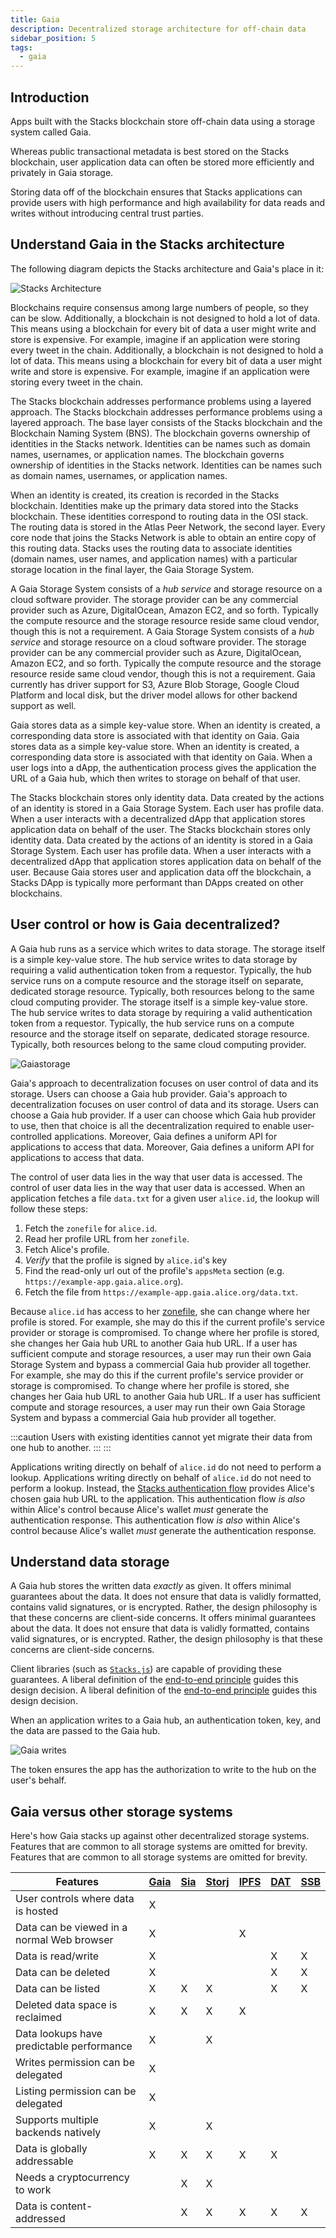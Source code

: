 ```yaml
---
title: Gaia
description: Decentralized storage architecture for off-chain data
sidebar_position: 5
tags:
  - gaia
---
```


## Introduction

Apps built with the Stacks blockchain store off-chain data using a storage system called Gaia.

Whereas public transactional metadata is best stored on the Stacks blockchain, user application data can often be stored more efficiently and privately in Gaia storage.

Storing data off of the blockchain ensures that Stacks applications can provide users with high performance and high availability for data reads and writes without introducing central trust parties.

## Understand Gaia in the Stacks architecture

The following diagram depicts the Stacks architecture and Gaia's place in it:

![Stacks Architecture](/img/architecture.png)

Blockchains require consensus among large numbers of people, so they can be slow. Additionally, a blockchain is not designed to hold a lot of data. This means using a blockchain for every bit of data a user might write and store is expensive. For example, imagine if an application were storing every tweet in the chain. Additionally, a blockchain is not designed to hold a lot of data. This means using a blockchain for every bit of data a user might write and store is expensive. For example, imagine if an application were storing every tweet in the chain.

The Stacks blockchain addresses performance problems using a layered approach. The Stacks blockchain addresses performance problems using a layered approach. The base layer consists of the Stacks blockchain and the Blockchain Naming System (BNS). The blockchain governs ownership of identities in the Stacks network. Identities can be names such as domain names, usernames, or application names. The blockchain governs ownership of identities in the Stacks network. Identities can be names such as domain names, usernames, or application names.

When an identity is created, its creation is recorded in the Stacks blockchain. Identities make up the primary data stored into the Stacks blockchain. These identities correspond to routing data in the OSI stack. The routing data is stored in the Atlas Peer Network, the second layer. Every core node that joins the Stacks Network is able to obtain an entire copy of this routing data. Stacks uses the routing data to associate identities (domain names, user names, and application names) with a particular storage location in the final layer, the Gaia Storage System.

A Gaia Storage System consists of a _hub service_ and storage resource on a cloud software provider. The storage provider can be any commercial provider such as Azure, DigitalOcean, Amazon EC2, and so forth. Typically the compute resource and the storage resource reside same cloud vendor, though this is not a requirement. A Gaia Storage System consists of a _hub service_ and storage resource on a cloud software provider. The storage provider can be any commercial provider such as Azure, DigitalOcean, Amazon EC2, and so forth. Typically the compute resource and the storage resource reside same cloud vendor, though this is not a requirement. Gaia currently has driver support for S3, Azure Blob Storage, Google Cloud Platform and local disk, but the driver model allows for other backend support as well.

Gaia stores data as a simple key-value store. When an identity is created, a corresponding data store is associated with that identity on Gaia. Gaia stores data as a simple key-value store. When an identity is created, a corresponding data store is associated with that identity on Gaia. When a user logs into a dApp, the authentication process gives the application the URL of a Gaia hub, which then writes to storage on behalf of that user.

The Stacks blockchain stores only identity data. Data created by the actions of an identity is stored in a Gaia Storage System. Each user has profile data. When a user interacts with a decentralized dApp that application stores application data on behalf of the user. The Stacks blockchain stores only identity data. Data created by the actions of an identity is stored in a Gaia Storage System. Each user has profile data. When a user interacts with a decentralized dApp that application stores application data on behalf of the user. Because Gaia stores user and application data off the blockchain, a Stacks DApp is typically more performant than DApps created on other blockchains.

## User control or how is Gaia decentralized?

A Gaia hub runs as a service which writes to data storage. The storage itself is a simple key-value store. The hub service writes to data storage by requiring a valid authentication token from a requestor. Typically, the hub service runs on a compute resource and the storage itself on separate, dedicated storage resource. Typically, both resources belong to the same cloud computing provider. The storage itself is a simple key-value store. The hub service writes to data storage by requiring a valid authentication token from a requestor. Typically, the hub service runs on a compute resource and the storage itself on separate, dedicated storage resource. Typically, both resources belong to the same cloud computing provider.

![Gaiastorage](/img/gaia-storage.png)

Gaia's approach to decentralization focuses on user control of data and its storage. Users can choose a Gaia hub provider. Gaia's approach to decentralization focuses on user control of data and its storage. Users can choose a Gaia hub provider. If a user can choose which Gaia hub provider to use, then that choice is all the decentralization required to enable user-controlled applications. Moreover, Gaia defines a uniform API for applications to access that data. Moreover, Gaia defines a uniform API for applications to access that data.

The control of user data lies in the way that user data is accessed. The control of user data lies in the way that user data is accessed. When an application fetches a file `data.txt` for a given user `alice.id`, the lookup will follow these steps:

1. Fetch the `zonefile` for `alice.id`.
2. Read her profile URL from her `zonefile`.
3. Fetch Alice's profile.
4. _Verify_ that the profile is signed by `alice.id`'s key
5. Find the read-only url out of the profile's `appsMeta` section (e.g. `https://example-app.gaia.alice.org`).
6. Fetch the file from `https://example-app.gaia.alice.org/data.txt`.

Because `alice.id` has access to her [zonefile](https://docs.stacks.co/references/bns-contract#name-update), she can change where her profile is stored. For example, she may do this if the current profile's service provider or storage is compromised. To change where her profile is stored, she changes her Gaia hub URL to another Gaia hub URL. If a user has sufficient compute and storage resources, a user may run their own Gaia Storage System and bypass a commercial Gaia hub provider all together. For example, she may do this if the current profile's service provider or storage is compromised. To change where her profile is stored, she changes her Gaia hub URL to another Gaia hub URL. If a user has sufficient compute and storage resources, a user may run their own Gaia Storage System and bypass a commercial Gaia hub provider all together.

:::caution
Users with existing identities cannot yet migrate their data from one hub to another.
::: :::

Applications writing directly on behalf of `alice.id` do not need to perform a lookup. Applications writing directly on behalf of `alice.id` do not need to perform a lookup. Instead, the [Stacks authentication flow](https://stacks.js.org) provides Alice's chosen gaia hub URL to the application. This authentication flow _is also_ within Alice's control because Alice's wallet _must_ generate the authentication response. This authentication flow _is also_ within Alice's control because Alice's wallet _must_ generate the authentication response.

## Understand data storage

A Gaia hub stores the written data _exactly_ as given. It offers minimal guarantees about the data. It does not ensure that data is validly formatted, contains valid signatures, or is encrypted. Rather, the design philosophy is that these concerns are client-side concerns. It offers minimal guarantees about the data. It does not ensure that data is validly formatted, contains valid signatures, or is encrypted. Rather, the design philosophy is that these concerns are client-side concerns.

Client libraries (such as [`Stacks.js`](https://stacks.js.org/)) are capable of providing these guarantees. A liberal definition of the [end-to-end principle](https://en.wikipedia.org/wiki/End-to-end_principle) guides this design decision. A liberal definition of the [end-to-end principle](https://en.wikipedia.org/wiki/End-to-end_principle) guides this design decision.

When an application writes to a Gaia hub, an authentication token, key, and the data are passed to the Gaia hub.

![Gaia writes](/img/gaia-writes.png)

The token ensures the app has the authorization to write to the hub on the user's behalf.

## Gaia versus other storage systems

Here's how Gaia stacks up against other decentralized storage systems. Features that are common to all storage systems are omitted for brevity. Features that are common to all storage systems are omitted for brevity.

| Features                                   | [Gaia](https://github.com/stacks-network/gaia) | [Sia](https://sia.tech/) | [Storj](https://storj.io/) | [IPFS](https://ipfs.io/) | [DAT](https://datproject.org/) | [SSB](https://www.scuttlebutt.nz/) |
| ------------------------------------------ | ---------------------------------------------- | ------------------------ | -------------------------- | ------------------------ | ------------------------------ | ---------------------------------- |
| User controls where data is hosted         | X                                              |                          |                            |                          |                                |                                    |
| Data can be viewed in a normal Web browser | X                                              |                          |                            | X                        |                                |                                    |
| Data is read/write                         | X                                              |                          |                            |                          | X                              | X                                  |
| Data can be deleted                        | X                                              |                          |                            |                          | X                              | X                                  |
| Data can be listed                         | X                                              | X                        | X                          |                          | X                              | X                                  |
| Deleted data space is reclaimed            | X                                              | X                        | X                          | X                        |                                |                                    |
| Data lookups have predictable performance  | X                                              |                          | X                          |                          |                                |                                    |
| Writes permission can be delegated         | X                                              |                          |                            |                          |                                |                                    |
| Listing permission can be delegated        | X                                              |                          |                            |                          |                                |                                    |
| Supports multiple backends natively        | X                                              |                          | X                          |                          |                                |                                    |
| Data is globally addressable               | X                                              | X                        | X                          | X                        | X                              |                                    |
| Needs a cryptocurrency to work             |                                                | X                        | X                          |                          |                                |                                    |
| Data is content-addressed                  |                                                | X                        | X                          | X                        | X                              | X                                  |
